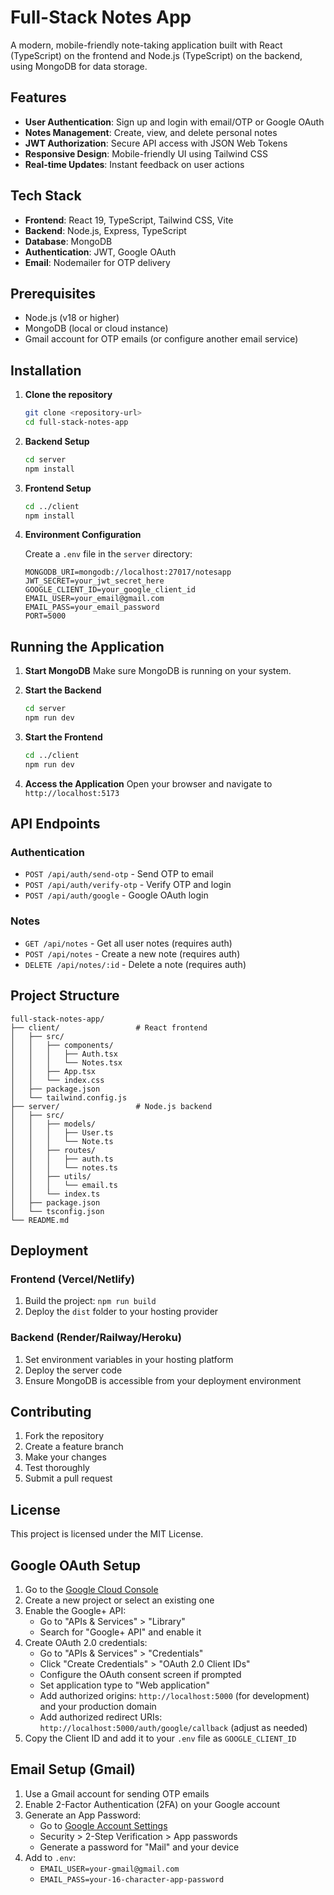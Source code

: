 # Full-Stack Notes App

A modern, mobile-friendly note-taking application built with React (TypeScript) on the frontend and Node.js (TypeScript) on the backend, using MongoDB for data storage.

## Features

- **User Authentication**: Sign up and login with email/OTP or Google OAuth
- **Notes Management**: Create, view, and delete personal notes
- **JWT Authorization**: Secure API access with JSON Web Tokens
- **Responsive Design**: Mobile-friendly UI using Tailwind CSS
- **Real-time Updates**: Instant feedback on user actions

## Tech Stack

- **Frontend**: React 19, TypeScript, Tailwind CSS, Vite
- **Backend**: Node.js, Express, TypeScript
- **Database**: MongoDB
- **Authentication**: JWT, Google OAuth
- **Email**: Nodemailer for OTP delivery

## Prerequisites

- Node.js (v18 or higher)
- MongoDB (local or cloud instance)
- Gmail account for OTP emails (or configure another email service)

## Installation

1. **Clone the repository**
   ```bash
   git clone <repository-url>
   cd full-stack-notes-app
   ```

2. **Backend Setup**
   ```bash
   cd server
   npm install
   ```

3. **Frontend Setup**
   ```bash
   cd ../client
   npm install
   ```

4. **Environment Configuration**

   Create a `.env` file in the `server` directory:
   ```env
   MONGODB_URI=mongodb://localhost:27017/notesapp
   JWT_SECRET=your_jwt_secret_here
   GOOGLE_CLIENT_ID=your_google_client_id
   EMAIL_USER=your_email@gmail.com
   EMAIL_PASS=your_email_password
   PORT=5000
   ```

## Running the Application

1. **Start MongoDB**
   Make sure MongoDB is running on your system.

2. **Start the Backend**
   ```bash
   cd server
   npm run dev
   ```

3. **Start the Frontend**
   ```bash
   cd ../client
   npm run dev
   ```

4. **Access the Application**
   Open your browser and navigate to `http://localhost:5173`

## API Endpoints

### Authentication
- `POST /api/auth/send-otp` - Send OTP to email
- `POST /api/auth/verify-otp` - Verify OTP and login
- `POST /api/auth/google` - Google OAuth login

### Notes
- `GET /api/notes` - Get all user notes (requires auth)
- `POST /api/notes` - Create a new note (requires auth)
- `DELETE /api/notes/:id` - Delete a note (requires auth)

## Project Structure

```
full-stack-notes-app/
├── client/                 # React frontend
│   ├── src/
│   │   ├── components/
│   │   │   ├── Auth.tsx
│   │   │   └── Notes.tsx
│   │   ├── App.tsx
│   │   └── index.css
│   ├── package.json
│   └── tailwind.config.js
├── server/                 # Node.js backend
│   ├── src/
│   │   ├── models/
│   │   │   ├── User.ts
│   │   │   └── Note.ts
│   │   ├── routes/
│   │   │   ├── auth.ts
│   │   │   └── notes.ts
│   │   ├── utils/
│   │   │   └── email.ts
│   │   └── index.ts
│   ├── package.json
│   └── tsconfig.json
└── README.md
```

## Deployment

### Frontend (Vercel/Netlify)
1. Build the project: `npm run build`
2. Deploy the `dist` folder to your hosting provider

### Backend (Render/Railway/Heroku)
1. Set environment variables in your hosting platform
2. Deploy the server code
3. Ensure MongoDB is accessible from your deployment environment

## Contributing

1. Fork the repository
2. Create a feature branch
3. Make your changes
4. Test thoroughly
5. Submit a pull request

## License

This project is licensed under the MIT License.

## Google OAuth Setup

1. Go to the [Google Cloud Console](https://console.cloud.google.com/)
2. Create a new project or select an existing one
3. Enable the Google+ API:
   - Go to "APIs & Services" > "Library"
   - Search for "Google+ API" and enable it
4. Create OAuth 2.0 credentials:
   - Go to "APIs & Services" > "Credentials"
   - Click "Create Credentials" > "OAuth 2.0 Client IDs"
   - Configure the OAuth consent screen if prompted
   - Set application type to "Web application"
   - Add authorized origins: `http://localhost:5000` (for development) and your production domain
   - Add authorized redirect URIs: `http://localhost:5000/auth/google/callback` (adjust as needed)
5. Copy the Client ID and add it to your `.env` file as `GOOGLE_CLIENT_ID`

## Email Setup (Gmail)

1. Use a Gmail account for sending OTP emails
2. Enable 2-Factor Authentication (2FA) on your Google account
3. Generate an App Password:
   - Go to [Google Account Settings](https://myaccount.google.com/)
   - Security > 2-Step Verification > App passwords
   - Generate a password for "Mail" and your device
4. Add to `.env`:
   - `EMAIL_USER=your-gmail@gmail.com`
   - `EMAIL_PASS=your-16-character-app-password`
